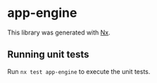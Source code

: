 # app-engine

This library was generated with [Nx](https://nx.dev).

## Running unit tests

Run `nx test app-engine` to execute the unit tests.
